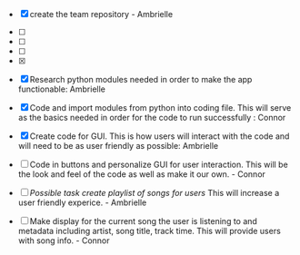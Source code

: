 - [x] create the team repository - Ambrielle
- [ ] 
- [ ] 
- [ ] 
- [x] 

- [x] Research python modules needed in order to make the app functionable: Ambrielle
-[x] Code and import modules from python into coding file. This will serve as the basics needed in order for the code to run  successfully : Connor 
- [x] Create code for GUI. This is how users will interact with the code and will need to be as user friendly as possible: Ambrielle 
- [ ] Code in buttons and personalize GUI for user interaction. This will be the look and feel of the code as well as make it our own. - Connor 
- [ ] *Possible task create playlist of songs for users* This will increase a user friendly experice. - Ambrielle
- [ ] Make display for the current song the user is listening to and metadata including artist, song title, track time. This will provide users with song info. - Connor
